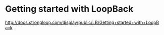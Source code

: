 Getting started with LoopBack
=============================

http://docs.strongloop.com/display/public/LB/Getting+started+with+LoopBack
